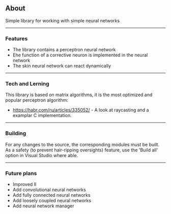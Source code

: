 ## About

Simple library for working with simple neural networks

---

### Features

  - The library contains a perceptron neural network
  - Еhe function of a corrective neuron is implemented in the neural network
  - The skin neural network can react dynamically
---

### Tech and Lerning

This library is based on matrix algorithms, it is the most optimized and popular perceptron algorithm:

* https://habr.com/ru/articles/335052/ - A look at raycasting and a examplar C implementation.

---

### Building
For any changes to the source, the corresponding modules must be built. As a safety (to prevent hair-ripping oversights) feature, use the 'Build all' option in Visual Studio where able.

---

### Future plans

  - Improved II
  - Add convolutional neural networks
  - Add fully connected neural networks
  - Add loosely coupled neural networks
  - Add neural network manager


